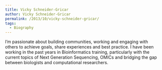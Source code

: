 ```yaml
---
title: Vicky Schneider-Gricar
author: Vicky Schneider-Gricar
permalink: /2013/10/vicky-schneider-gricar/
tags:
  - Biography
---
```

I&#8217;m passionate about building communities, working and engaging with others to achieve goals, share experiences and best practice. I have been working in the past years in Bioinformatics training, particularly with the current topics of Next Generation Sequencing, OMICs and bridging the gap between biologists and computational researchers.

